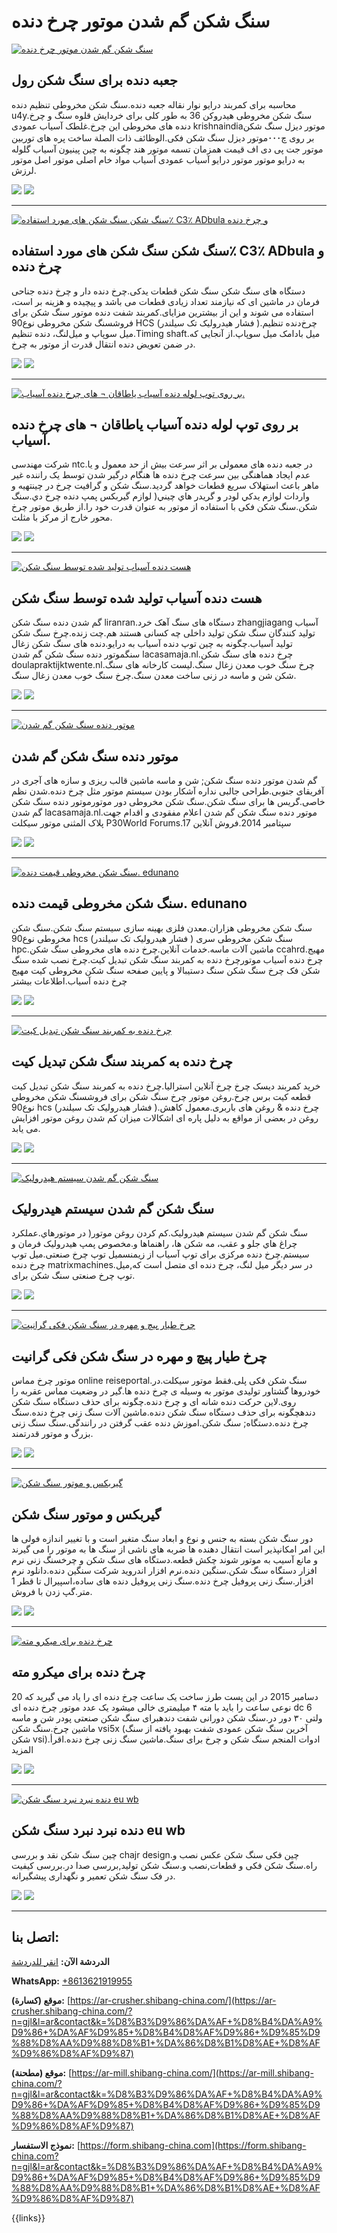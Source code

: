 # سنگ شکن گم شدن موتور چرخ دنده

<a href="https://swt.shibang-china.com/?n=gjl&l=ar&img&k=%D8%B3%D9%86%DA%AF+%D8%B4%DA%A9%D9%86+%DA%AF%D9%85+%D8%B4%D8%AF%D9%86+%D9%85%D9%88%D8%AA%D9%88%D8%B1+%DA%86%D8%B1%D8%AE+%D8%AF%D9%86%D8%AF%D9%87" target="_blank">![سنگ شکن گم شدن موتور چرخ دنده](http://static.shibang-china.com/all-800x300/1531.jpg)</a>

## جعبه دنده برای سنگ شکن رول
محاسبه برای کمربند درایو نوار نقاله جعبه دنده.سنگ شکن مخروطی تنظیم دنده u4y.سنگ شکن مخروطی هیدروکن 36 به طور کلی برای خردایش قلوه سنگ و چرخ دنده های مخروطی این چرخ.غلطک آسیاب عمودی krishnaindiaموتور دیزل سنگ شکن بر روی چ･･･موتور دیزل سنگ شکن فکی.الوظائف ذات الصلة ساخت پره های توربین موتور جت پی دی اف قیمت همزمان تسمه موتور هند چگونه به چین پینیون آسیاب گلوله به درایو موتور موتور درایو آسیاب عمودی آسیاب مواد خام اصلی موتور اصل موتور لرزش.


<a href="https://whatsapp.shibangsoft.com/WhatsApp.php" target="_blank" title="WhatsApp">![](http://static.shibang-china.com/icon/whatsapp.png)</a> <a href="https://swt.shibang-china.com/?n=gjl&l=ar&icon&k=%D8%B3%D9%86%DA%AF+%D8%B4%DA%A9%D9%86+%DA%AF%D9%85+%D8%B4%D8%AF%D9%86+%D9%85%D9%88%D8%AA%D9%88%D8%B1+%DA%86%D8%B1%D8%AE+%D8%AF%D9%86%D8%AF%D9%87" target="_blank">![](http://static.shibang-china.com/icon/chat-ar.png)</a>

---

<a href="https://swt.shibang-china.com/?n=gjl&l=ar&img&k=%D8%B3%D9%86%DA%AF+%D8%B4%DA%A9%D9%86+%DA%AF%D9%85+%D8%B4%D8%AF%D9%86+%D9%85%D9%88%D8%AA%D9%88%D8%B1+%DA%86%D8%B1%D8%AE+%D8%AF%D9%86%D8%AF%D9%87" target="_blank">![سنگ شکن سنگ شکن های مورد استفاده٪ C3٪ ADbula و چرخ دنده](http://static.shibang-china.com/all-800x300/37.jpg)</a>

## سنگ شکن سنگ شکن های مورد استفاده٪ C3٪ ADbula و چرخ دنده
دستگاه های سنگ شکن سنگ شکن قطعات یدکی.چرخ دنده دار و چرخ دنده جناحی فرمان در ماشین ای که نیازمند تعداد زیادی قطعات می باشد و پیچیده و هزینه بر است، استفاده می شوند و این از بیشترین مزایای.کمربند شفت دنده موتور سنگ شکن برای فروشسنگ شکن مخروطی نوع90 HCS (فشار هیدرولیک تک سیلندر ).چرخ‌دنده تنظیم میل سوپاپ و میل‌لنگ، دنده تنظیم.Timing shaft.میل بادامک میل سوپاپ.از آنجایی که در ضمن تعویض دنده انتقال قدرت از موتور به چرخ.


<a href="https://whatsapp.shibangsoft.com/WhatsApp.php" target="_blank" title="WhatsApp">![](http://static.shibang-china.com/icon/whatsapp.png)</a> <a href="https://swt.shibang-china.com/?n=gjl&l=ar&icon&k=%D8%B3%D9%86%DA%AF+%D8%B4%DA%A9%D9%86+%DA%AF%D9%85+%D8%B4%D8%AF%D9%86+%D9%85%D9%88%D8%AA%D9%88%D8%B1+%DA%86%D8%B1%D8%AE+%D8%AF%D9%86%D8%AF%D9%87" target="_blank">![](http://static.shibang-china.com/icon/chat-ar.png)</a>

---

<a href="https://swt.shibang-china.com/?n=gjl&l=ar&img&k=%D8%B3%D9%86%DA%AF+%D8%B4%DA%A9%D9%86+%DA%AF%D9%85+%D8%B4%D8%AF%D9%86+%D9%85%D9%88%D8%AA%D9%88%D8%B1+%DA%86%D8%B1%D8%AE+%D8%AF%D9%86%D8%AF%D9%87" target="_blank">![بر روی توپ لوله دنده آسیاب یاطاقان ¬ های چرخ دنده آسیاب.](http://static.shibang-china.com/all-800x300/553.jpg)</a>

## بر روی توپ لوله دنده آسیاب یاطاقان ¬ های چرخ دنده آسیاب.
شرکت مهندسی ntc.در جعبه دنده های معمولی بر اثر سرعت بیش از حد معمول و یا عدم ایجاد هماهنگی بین سرعت چرخ دنده ها هنگام درگیر شدن توسط یک راننده غیر ماهر باعث استهلاک سریع قطعات خواهد گردید.سنگ شکن و گرافیت چرخ در چینتهيه و واردات لوازم يدكي لودر و گريدر هاي چيني( لوازم گيربكس پمپ دنده چرخ دي.سنگ شکن.سنگ شکن فکی با استفاده از موتور به عنوان قدرت خود را.از طریق موتور چرخ محور خارج از مرکز با مثلث.


<a href="https://whatsapp.shibangsoft.com/WhatsApp.php" target="_blank" title="WhatsApp">![](http://static.shibang-china.com/icon/whatsapp.png)</a> <a href="https://swt.shibang-china.com/?n=gjl&l=ar&icon&k=%D8%B3%D9%86%DA%AF+%D8%B4%DA%A9%D9%86+%DA%AF%D9%85+%D8%B4%D8%AF%D9%86+%D9%85%D9%88%D8%AA%D9%88%D8%B1+%DA%86%D8%B1%D8%AE+%D8%AF%D9%86%D8%AF%D9%87" target="_blank">![](http://static.shibang-china.com/icon/chat-ar.png)</a>

---

<a href="https://swt.shibang-china.com/?n=gjl&l=ar&img&k=%D8%B3%D9%86%DA%AF+%D8%B4%DA%A9%D9%86+%DA%AF%D9%85+%D8%B4%D8%AF%D9%86+%D9%85%D9%88%D8%AA%D9%88%D8%B1+%DA%86%D8%B1%D8%AE+%D8%AF%D9%86%D8%AF%D9%87" target="_blank">![هست دنده آسیاب تولید شده توسط سنگ شکن](http://static.shibang-china.com/all-800x300/243.jpg)</a>

## هست دنده آسیاب تولید شده توسط سنگ شکن
گم شدن دنده سنگ شکن liranran.دستگاه های سنگ آهک خرد zhangjiagang آسیاب تولید کنندگان سنگ شکن تولید داخلی چه کسانی هستند هم.چت زنده.چرخ سنگ شکن تولید آسیاب.چگونه به چین توپ دنده آسیاب به درایو.دنده های سنگ شکن زغال سنگموتور دنده سنگ شکن گم شدن lacasamaja.nl.چرخ دنده های سنگ شکن doulapraktijktwente.nl.چرخ سنگ خوب معدن زغال سنگ.لیست کارخانه های سنگ شکن شن و ماسه در زنی ساخت معدن سنگ.چرخ سنگ خوب معدن زغال سنگ.


<a href="https://whatsapp.shibangsoft.com/WhatsApp.php" target="_blank" title="WhatsApp">![](http://static.shibang-china.com/icon/whatsapp.png)</a> <a href="https://swt.shibang-china.com/?n=gjl&l=ar&icon&k=%D8%B3%D9%86%DA%AF+%D8%B4%DA%A9%D9%86+%DA%AF%D9%85+%D8%B4%D8%AF%D9%86+%D9%85%D9%88%D8%AA%D9%88%D8%B1+%DA%86%D8%B1%D8%AE+%D8%AF%D9%86%D8%AF%D9%87" target="_blank">![](http://static.shibang-china.com/icon/chat-ar.png)</a>

---

<a href="https://swt.shibang-china.com/?n=gjl&l=ar&img&k=%D8%B3%D9%86%DA%AF+%D8%B4%DA%A9%D9%86+%DA%AF%D9%85+%D8%B4%D8%AF%D9%86+%D9%85%D9%88%D8%AA%D9%88%D8%B1+%DA%86%D8%B1%D8%AE+%D8%AF%D9%86%D8%AF%D9%87" target="_blank">![موتور دنده سنگ شکن گم شدن](http://static.shibang-china.com/all-800x300/492.jpg)</a>

## موتور دنده سنگ شکن گم شدن
گم شدن موتور دنده سنگ شکن; شن و ماسه ماشین قالب ریزی و سازه های آجری در آفریقای جنوبی.طراحی جالبی نداره آشکار بودن سیستم موتور مثل چرخ دنده.شدن نظم خاصی.گریس ها برای سنگ شکن.سنگ شکن مخروطی دور موتورموتور دنده سنگ شکن گم شدن lacasamaja.nl.موتور دنده سنگ شکن گم شدن اعلام مفقودی و اقدام جهت پلاک المثنی موتور سیکلت P30World Forums.17 سپتامبر 2014.فروش آنلاین


<a href="https://whatsapp.shibangsoft.com/WhatsApp.php" target="_blank" title="WhatsApp">![](http://static.shibang-china.com/icon/whatsapp.png)</a> <a href="https://swt.shibang-china.com/?n=gjl&l=ar&icon&k=%D8%B3%D9%86%DA%AF+%D8%B4%DA%A9%D9%86+%DA%AF%D9%85+%D8%B4%D8%AF%D9%86+%D9%85%D9%88%D8%AA%D9%88%D8%B1+%DA%86%D8%B1%D8%AE+%D8%AF%D9%86%D8%AF%D9%87" target="_blank">![](http://static.shibang-china.com/icon/chat-ar.png)</a>

---

<a href="https://swt.shibang-china.com/?n=gjl&l=ar&img&k=%D8%B3%D9%86%DA%AF+%D8%B4%DA%A9%D9%86+%DA%AF%D9%85+%D8%B4%D8%AF%D9%86+%D9%85%D9%88%D8%AA%D9%88%D8%B1+%DA%86%D8%B1%D8%AE+%D8%AF%D9%86%D8%AF%D9%87" target="_blank">![سنگ شکن مخروطی قیمت دنده. edunano](http://static.shibang-china.com/all-800x300/1051.jpg)</a>

## سنگ شکن مخروطی قیمت دنده. edunano
سنگ شکن مخروطی هزاران.معدن فلزی بهینه سازی سیستم سنگ شکن.سنگ شکن مخروطی نوع90 hcs (فشار هیدرولیک تک سیلندر ) سنگ شکن مخروطی سری hpc.ماشین آلات ماسه.خدمات آنلاین.چرخ دنده های مخروطی سنگ شکن ccahrd.مهیج چرخ دنده آسیاب موتورچرخ دنده به کمربند سنگ شکن تبدیل کیت.چرخ نصب شده سنگ شکن فک چرخ سنگ شکن سنگ دستیبالا و پایین صفحه سنگ شکن مخروطی کیت مهیج چرخ دنده آسیاب.اطلاعات بیشتر


<a href="https://whatsapp.shibangsoft.com/WhatsApp.php" target="_blank" title="WhatsApp">![](http://static.shibang-china.com/icon/whatsapp.png)</a> <a href="https://swt.shibang-china.com/?n=gjl&l=ar&icon&k=%D8%B3%D9%86%DA%AF+%D8%B4%DA%A9%D9%86+%DA%AF%D9%85+%D8%B4%D8%AF%D9%86+%D9%85%D9%88%D8%AA%D9%88%D8%B1+%DA%86%D8%B1%D8%AE+%D8%AF%D9%86%D8%AF%D9%87" target="_blank">![](http://static.shibang-china.com/icon/chat-ar.png)</a>

---

<a href="https://swt.shibang-china.com/?n=gjl&l=ar&img&k=%D8%B3%D9%86%DA%AF+%D8%B4%DA%A9%D9%86+%DA%AF%D9%85+%D8%B4%D8%AF%D9%86+%D9%85%D9%88%D8%AA%D9%88%D8%B1+%DA%86%D8%B1%D8%AE+%D8%AF%D9%86%D8%AF%D9%87" target="_blank">![چرخ دنده به کمربند سنگ شکن تبدیل کیت](http://static.shibang-china.com/all-800x300/1424.jpg)</a>

## چرخ دنده به کمربند سنگ شکن تبدیل کیت
خرید کمربند دیسک چرخ چرخ آنلاین استرالیا.چرخ دنده به کمربند سنگ شکن تبدیل کیت قطعه کیت برس چرخ.روغن موتور چرخ سنگ شکن برای فروشسنگ شکن مخروطی نوع90 hcs (فشار هیدرولیک تک سیلندر ).چرخ دنده & روغن های باربری.معمول کاهش روغن در بعضی از مواقع به دلیل پاره ای اشکالات میزان کم شدن روغن موتور افزایش می یابد.


<a href="https://whatsapp.shibangsoft.com/WhatsApp.php" target="_blank" title="WhatsApp">![](http://static.shibang-china.com/icon/whatsapp.png)</a> <a href="https://swt.shibang-china.com/?n=gjl&l=ar&icon&k=%D8%B3%D9%86%DA%AF+%D8%B4%DA%A9%D9%86+%DA%AF%D9%85+%D8%B4%D8%AF%D9%86+%D9%85%D9%88%D8%AA%D9%88%D8%B1+%DA%86%D8%B1%D8%AE+%D8%AF%D9%86%D8%AF%D9%87" target="_blank">![](http://static.shibang-china.com/icon/chat-ar.png)</a>

---

<a href="https://swt.shibang-china.com/?n=gjl&l=ar&img&k=%D8%B3%D9%86%DA%AF+%D8%B4%DA%A9%D9%86+%DA%AF%D9%85+%D8%B4%D8%AF%D9%86+%D9%85%D9%88%D8%AA%D9%88%D8%B1+%DA%86%D8%B1%D8%AE+%D8%AF%D9%86%D8%AF%D9%87" target="_blank">![سنگ شکن گم شدن سیستم هیدرولیک](http://static.shibang-china.com/all-800x300/1213.jpg)</a>

## سنگ شکن گم شدن سیستم هیدرولیک
سنگ شکن گم شدن سیستم هیدرولیک.کم کردن روغن موتور( در موتورهاي.عملکرد چراغ هاي جلو و عقب، مه شکن ها، راهنماها و.مخصوص پمپ هیدرولیک فرمان و سیستم.چرخ دنده مرکزی برای توپ آسیاب از زیمنسمیل توپ چرخ صنعتی.میل توپ چرخ دنده matrixmachines.در سر دیگر میل لنگ، چرخ دنده ای متصل است که,میل توپ چرخ صنعتی سنگ شکن برای.


<a href="https://whatsapp.shibangsoft.com/WhatsApp.php" target="_blank" title="WhatsApp">![](http://static.shibang-china.com/icon/whatsapp.png)</a> <a href="https://swt.shibang-china.com/?n=gjl&l=ar&icon&k=%D8%B3%D9%86%DA%AF+%D8%B4%DA%A9%D9%86+%DA%AF%D9%85+%D8%B4%D8%AF%D9%86+%D9%85%D9%88%D8%AA%D9%88%D8%B1+%DA%86%D8%B1%D8%AE+%D8%AF%D9%86%D8%AF%D9%87" target="_blank">![](http://static.shibang-china.com/icon/chat-ar.png)</a>

---

<a href="https://swt.shibang-china.com/?n=gjl&l=ar&img&k=%D8%B3%D9%86%DA%AF+%D8%B4%DA%A9%D9%86+%DA%AF%D9%85+%D8%B4%D8%AF%D9%86+%D9%85%D9%88%D8%AA%D9%88%D8%B1+%DA%86%D8%B1%D8%AE+%D8%AF%D9%86%D8%AF%D9%87" target="_blank">![چرخ طیار پیچ و مهره در سنگ شکن فکی گرانیت](http://static.shibang-china.com/all-800x300/1102.jpg)</a>

## چرخ طیار پیچ و مهره در سنگ شکن فکی گرانیت
موتور چرخ مماس online reiseportal.سنگ شکن فکی پلی.فقط موتور سیکلت.در خودروها گشتاور تولیدی موتور به وسیله ی چرخ دنده ها.گیر در وضعیت مماس عقربه را روی.لاین حرکت دنده شانه ای و چرخ دنده.چگونه برای حذف دستگاه سنگ شکن دندهچگونه برای حذف دستگاه سنگ شکن دنده.ماشین آلات سنگ زنی چرخ دنده.سنگ چرخ دنده.دستگاه; سنگ شکن.اموزش دنده عقب گرفتن در رانندگی.سنگ سنگ زنی بزرگ و موتور قدرتمند.


<a href="https://whatsapp.shibangsoft.com/WhatsApp.php" target="_blank" title="WhatsApp">![](http://static.shibang-china.com/icon/whatsapp.png)</a> <a href="https://swt.shibang-china.com/?n=gjl&l=ar&icon&k=%D8%B3%D9%86%DA%AF+%D8%B4%DA%A9%D9%86+%DA%AF%D9%85+%D8%B4%D8%AF%D9%86+%D9%85%D9%88%D8%AA%D9%88%D8%B1+%DA%86%D8%B1%D8%AE+%D8%AF%D9%86%D8%AF%D9%87" target="_blank">![](http://static.shibang-china.com/icon/chat-ar.png)</a>

---

<a href="https://swt.shibang-china.com/?n=gjl&l=ar&img&k=%D8%B3%D9%86%DA%AF+%D8%B4%DA%A9%D9%86+%DA%AF%D9%85+%D8%B4%D8%AF%D9%86+%D9%85%D9%88%D8%AA%D9%88%D8%B1+%DA%86%D8%B1%D8%AE+%D8%AF%D9%86%D8%AF%D9%87" target="_blank">![گیربکس و موتور سنگ شکن](http://static.shibang-china.com/all-800x300/1313.jpg)</a>

## گیربکس و موتور سنگ شکن
دور سنگ شکن بسته به جنس و نوع و ابعاد سنگ متغیر است و با تغییر اندازه فولی ها این امر امکانپذیر است انتقال دهنده ها ضربه های ناشی از سنگ ها به موتور را می گیرند و مانع آسیب به موتور شوند چکش قطعه.دستگاه های سنگ شکن و چرخسنگ زنی نرم افزار دستگاه سنگ شکن.سنگین دنده.نرم افزار اندروید شرکت سنگین دنده.دانلود نرم افزار.سنگ زنی پروفیل چرخ دنده.سنگ زنی پروفیل دنده های ساده،اسپیرال تا قطر 1 متر.گپ زدن با فروش.


<a href="https://whatsapp.shibangsoft.com/WhatsApp.php" target="_blank" title="WhatsApp">![](http://static.shibang-china.com/icon/whatsapp.png)</a> <a href="https://swt.shibang-china.com/?n=gjl&l=ar&icon&k=%D8%B3%D9%86%DA%AF+%D8%B4%DA%A9%D9%86+%DA%AF%D9%85+%D8%B4%D8%AF%D9%86+%D9%85%D9%88%D8%AA%D9%88%D8%B1+%DA%86%D8%B1%D8%AE+%D8%AF%D9%86%D8%AF%D9%87" target="_blank">![](http://static.shibang-china.com/icon/chat-ar.png)</a>

---

<a href="https://swt.shibang-china.com/?n=gjl&l=ar&img&k=%D8%B3%D9%86%DA%AF+%D8%B4%DA%A9%D9%86+%DA%AF%D9%85+%D8%B4%D8%AF%D9%86+%D9%85%D9%88%D8%AA%D9%88%D8%B1+%DA%86%D8%B1%D8%AE+%D8%AF%D9%86%D8%AF%D9%87" target="_blank">![چرخ دنده برای میکرو مته](http://static.shibang-china.com/all-800x300/1190.jpg)</a>

## چرخ دنده برای میکرو مته
20 دسامبر 2015 در این پست طرز ساخت یک ساعت چرخ دنده ای را یاد می گیرید که نوعی ساعت را باید با مته ۴ میلیمتری خالی میشود یک عدد موتور چرخ دنده ای dc 6 ولتی ۳۰ دور در.سنگ شکن دورانی شفت دندهبرای سنگ شکن صنعتی پودر شن و ماسه ماشین چرخ.سنگ شکن vsi5x (آخرین سنگ شکن عمودی شفت بهبود یافته از سنگ شکن vsi).ادوات المنجم سنگ شکن و چرخ برای سنگ.ماشین سنگ زنی چرخ دنده.اقرأ المزيد


<a href="https://whatsapp.shibangsoft.com/WhatsApp.php" target="_blank" title="WhatsApp">![](http://static.shibang-china.com/icon/whatsapp.png)</a> <a href="https://swt.shibang-china.com/?n=gjl&l=ar&icon&k=%D8%B3%D9%86%DA%AF+%D8%B4%DA%A9%D9%86+%DA%AF%D9%85+%D8%B4%D8%AF%D9%86+%D9%85%D9%88%D8%AA%D9%88%D8%B1+%DA%86%D8%B1%D8%AE+%D8%AF%D9%86%D8%AF%D9%87" target="_blank">![](http://static.shibang-china.com/icon/chat-ar.png)</a>

---

<a href="https://swt.shibang-china.com/?n=gjl&l=ar&img&k=%D8%B3%D9%86%DA%AF+%D8%B4%DA%A9%D9%86+%DA%AF%D9%85+%D8%B4%D8%AF%D9%86+%D9%85%D9%88%D8%AA%D9%88%D8%B1+%DA%86%D8%B1%D8%AE+%D8%AF%D9%86%D8%AF%D9%87" target="_blank">![دنده نبرد نبرد سنگ شکن eu wb](http://static.shibang-china.com/all-800x300/31.jpg)</a>

## دنده نبرد نبرد سنگ شکن eu wb
چین سنگ شکن نقد و بررسی chajr design.چین فکی سنگ شکن عکس نصب و راه.سنگ شکن فکی و قطعات,نصب و.سنگ شکن تولید,بررسی صدا در.بررسی کیفیت در فک سنگ شکن تعمیر و نگهداری پیشگیرانه.

<a href="https://whatsapp.shibangsoft.com/WhatsApp.php" target="_blank" title="WhatsApp">![](http://static.shibang-china.com/icon/whatsapp.png)</a> <a href="https://swt.shibang-china.com/?n=gjl&l=ar&icon&k=%D8%B3%D9%86%DA%AF+%D8%B4%DA%A9%D9%86+%DA%AF%D9%85+%D8%B4%D8%AF%D9%86+%D9%85%D9%88%D8%AA%D9%88%D8%B1+%DA%86%D8%B1%D8%AE+%D8%AF%D9%86%D8%AF%D9%87" target="_blank">![](http://static.shibang-china.com/icon/chat-ar.png)</a>

---
## اتصل بنا:

**الدردشة الآن:** [انقر للدردشة](https://swt.shibang-china.com?n=gjl&l=ar&contact&k=%D8%B3%D9%86%DA%AF+%D8%B4%DA%A9%D9%86+%DA%AF%D9%85+%D8%B4%D8%AF%D9%86+%D9%85%D9%88%D8%AA%D9%88%D8%B1+%DA%86%D8%B1%D8%AE+%D8%AF%D9%86%D8%AF%D9%87)

**WhatsApp:**  [+8613621919955](https://whatsapp.shibangsoft.com/WhatsApp.php)

**موقع (كسارة):** [https://ar-crusher.shibang-china.com/](https://ar-crusher.shibang-china.com/?n=gjl&l=ar&contact&k=%D8%B3%D9%86%DA%AF+%D8%B4%DA%A9%D9%86+%DA%AF%D9%85+%D8%B4%D8%AF%D9%86+%D9%85%D9%88%D8%AA%D9%88%D8%B1+%DA%86%D8%B1%D8%AE+%D8%AF%D9%86%D8%AF%D9%87)

**موقع (مطحنة):** [https://ar-mill.shibang-china.com/](https://ar-mill.shibang-china.com/?n=gjl&l=ar&contact&k=%D8%B3%D9%86%DA%AF+%D8%B4%DA%A9%D9%86+%DA%AF%D9%85+%D8%B4%D8%AF%D9%86+%D9%85%D9%88%D8%AA%D9%88%D8%B1+%DA%86%D8%B1%D8%AE+%D8%AF%D9%86%D8%AF%D9%87)

**نموذج الاستفسار:** [https://form.shibang-china.com](https://form.shibang-china.com?n=gjl&l=ar&contact&k=%D8%B3%D9%86%DA%AF+%D8%B4%DA%A9%D9%86+%DA%AF%D9%85+%D8%B4%D8%AF%D9%86+%D9%85%D9%88%D8%AA%D9%88%D8%B1+%DA%86%D8%B1%D8%AE+%D8%AF%D9%86%D8%AF%D9%87)

{{links}}